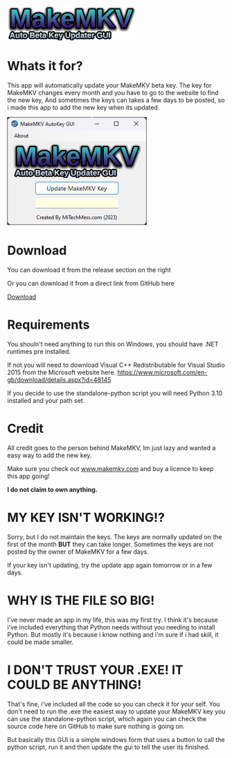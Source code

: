 ![logo](images/MakeMKV_AutoKey_GUI_logo.png?raw=true "logo")

# Whats it for?
This app will automatically update your MakeMKV beta key.
The key for MakeMKV changes every month and you have to go to the website to find the new key, 
And sometimes the keys can takes a few days to be posted, so i made this app to add the new key when its updated.


![screenshot](images/gui.png?raw=true "screenshot")
# Download

You can download it from the release section on the right

Or you can download it from a direct link from GitHub here

[Download](https://github.com/MiTechMess/MakeMKV_AutoKey_GUI/releases/download/v1.0.0/MakeMKV_AutoKey_GUI.exe)

# Requirements
You shouln't need anything to run this on Windows, you should have .NET runtimes pre installed.

If not you will need to download Visual C++ Redistributable for Visual Studio 2015 
from the Microsoft website here.
https://www.microsoft.com/en-gb/download/details.aspx?id=48145

If you decide to use the standalone-python script you 
will need Python 3.10 installed and your path set.

# Credit
All credit goes to the person behind MakeMKV, 
Im just lazy and wanted a easy way to add the new key. 

Make sure you check out www.makemkv.com and buy a licence to keep this app going!

**I do not claim to own anything.**

# MY KEY ISN'T WORKING!?
Sorry, but I do not maintain the keys.
The keys are normally updated on the first of the month **BUT** they can take longer.
Sometimes the keys are not posted by the owner of MakeMKV for a few days.

If your key isn't updating, try the update app again tomorrow or in a few days.

# WHY IS THE FILE SO BIG!
I've never made an app in my life, this was my first try.
I think it's because i've included everything that Python needs without you needing to install Python.
But mostly it's because i know nothing and i'm sure if i had skill, it could be made smaller.

# I DON'T TRUST YOUR .EXE! IT COULD BE ANYTHING!
That's fine, i've included all the code so you can check it for your self. 
You don't need to run the .exe the easiest way to update your MakeMKV key you can use the standalone-python script,
which again you can check the source code here on GitHub to make sure nothing is going on.

But basically this GUI is a simple windows form that uses a button to call the python script, 
run it and then update the gui to tell the user its finished. 
